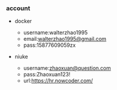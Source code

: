 ### account 

* docker
  * username:walterzhao1995
  * email:walterzhao1995@gmail.com
  * pass:15877609059zx
  
* niuke
  * username:zhaoxuan@question.com
  * pass:Zhaoxuan123!
  * url:https://hr.nowcoder.com/

